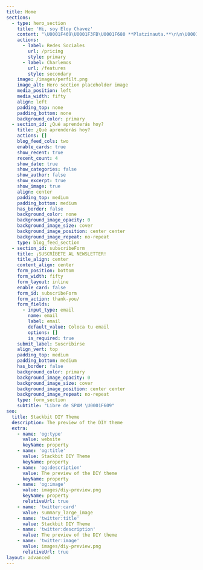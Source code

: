 ```yaml
---
title: Home
sections:
  - type: hero_section
    title: 'Hi, soy Eloy Chavez'
    content: "\U0001F469\U0001F3FB‍\U0001F680 **Platzinauta.**\n\n\U0001F3A4 **Speaker #PlatziConf 2021.**\n\n\U0001F49A **Platzi Associate.**\n\n\U0001F468\U0001F3FB‍\U0001F4BB **Auxiliar Sistemas Universidad Continente Americano.**\n\n\U0001F4DA **Nunca Paro de Aprender.**\n"
    actions:
      - label: Redes Sociales
        url: /pricing
        style: primary
      - label: Charlemos
        url: /features
        style: secondary
    image: /images/perfilt.png
    image_alt: Hero section placeholder image
    media_position: left
    media_width: fifty
    align: left
    padding_top: none
    padding_bottom: none
    background_color: primary
  - section_id: ¿Qué aprenderás hoy?
    title: ¿Qué aprenderás hoy?
    actions: []
    blog_feed_cols: two
    enable_cards: true
    show_recent: true
    recent_count: 4
    show_date: true
    show_categories: false
    show_author: false
    show_excerpt: true
    show_image: true
    align: center
    padding_top: medium
    padding_bottom: medium
    has_border: false
    background_color: none
    background_image_opacity: 0
    background_image_size: cover
    background_image_position: center center
    background_image_repeat: no-repeat
    type: blog_feed_section
  - section_id: subscribeForm
    title: ¡SUSCRÍBETE AL NEWSLETTER!
    title_align: center
    content_align: center
    form_position: bottom
    form_width: fifty
    form_layout: inline
    enable_card: false
    form_id: subscribeForm
    form_action: thank-you/
    form_fields:
      - input_type: email
        name: email
        label: email
        default_value: Coloca tu email
        options: []
        is_required: true
    submit_label: Suscribirse
    align_vert: top
    padding_top: medium
    padding_bottom: medium
    has_border: false
    background_color: primary
    background_image_opacity: 0
    background_image_size: cover
    background_image_position: center center
    background_image_repeat: no-repeat
    type: form_section
    subtitle: "Libre de SPAM \U0001F609"
seo:
  title: Stackbit DIY Theme
  description: The preview of the DIY theme
  extra:
    - name: 'og:type'
      value: website
      keyName: property
    - name: 'og:title'
      value: Stackbit DIY Theme
      keyName: property
    - name: 'og:description'
      value: The preview of the DIY theme
      keyName: property
    - name: 'og:image'
      value: images/diy-preview.png
      keyName: property
      relativeUrl: true
    - name: 'twitter:card'
      value: summary_large_image
    - name: 'twitter:title'
      value: Stackbit DIY Theme
    - name: 'twitter:description'
      value: The preview of the DIY theme
    - name: 'twitter:image'
      value: images/diy-preview.png
      relativeUrl: true
layout: advanced
---
```

